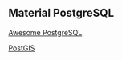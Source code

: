 ## Material PostgreSQL

[Awesome PostgreSQL](https://github.com/dhamaniasad/awesome-postgres)

[PostGIS](https://postgis.net/)


